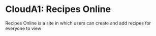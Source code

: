 # CloudA1: Recipes Online
Recipes Online is a site in which users can create and add recipes for everyone to view
